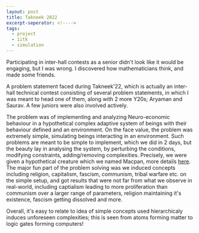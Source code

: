 ```yaml
---
layout: post
title: Takneek 2022
excerpt-seperator: <!---->
tags:
  - project
  - iitk
  - simulation
---
```


Participating in inter-hall contests as a senior didn't look like it would be engaging, but I was wrong. I discovered how mathematicians think, and made some friends.

<!---->

A problem statement faced during Takneek'22, which is actually an inter-hall technical contest consisting of several problem statements, in which I was meant to head one of them, along with 2 more Y20s; Aryaman and Saurav. A few juniors were also involved actively.

The problem was of implementing and analyzing Neuro-economic behaviour in a hypothetical complex adaptive system of beings with their behaviour defined and an environment. On the face value, the problem was extremely simple, simulating beings interacting in an environment. Such problems are meant to be simple to implement, which we did in 2 days, but the beauty lay in analysing the system, by perturbing the conditions, modifying constraints, adding/removing complexities. Precisely, we were given a hypothetical creature which we named Macpan, more details [here]({{site.baseurl}}/assets/resources/Macpen_Documentation.pdf). The major fun part of the problem solving was we induced concepts including religion, capitalism, fascism, communism, tribal warfare etc. on the simple setup, and got results that were not far from what we observe in real-world, including captialism leading to more proliferation than communism over a larger range of parameters, religion maintaining it's existence, fascism getting dissolved and more.

Overall, it's easy to relate to idea of simple concepts used hierarchicaly induces unforeseen complexities; this is seen from atoms forming matter to logic gates forming computers!
